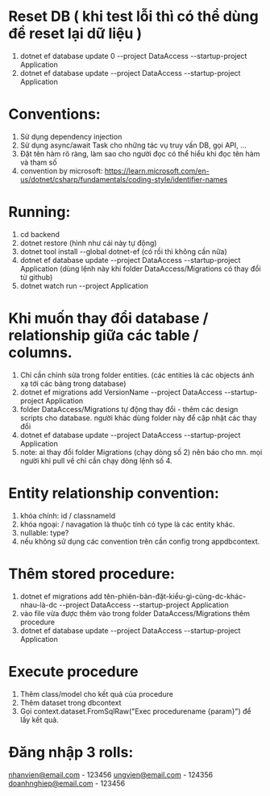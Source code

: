 # Reset DB ( khi test lỗi thì có thể dùng để reset lại dữ liệu )
1. dotnet ef database update 0 --project DataAccess --startup-project Application
2. dotnet ef database update --project DataAccess --startup-project Application

# Conventions:
1. Sử dụng dependency injection
2. Sử dụng async/await Task cho những tác vụ truy vấn DB, gọi API, ...
3. Đặt tên hàm rõ ràng, làm sao cho người đọc có thể hiểu khi đọc tên hàm và tham số
4. convention by microsoft: https://learn.microsoft.com/en-us/dotnet/csharp/fundamentals/coding-style/identifier-names

# Running:
1. cd backend
2. dotnet restore (hình như cái này tự động)
3. dotnet tool install --global dotnet-ef (có rồi thì không cần nữa)
4. dotnet ef database update --project DataAccess --startup-project Application (dùng lệnh này khi folder DataAccess/Migrations có thay đổi từ github)
5. dotnet watch run --project Application

# Khi muốn thay đổi database / relationship giữa các table / columns.
1. Chỉ cần chỉnh sửa trong folder entities. (các entities là các objects ánh xạ tới các bảng trong database)
2. dotnet ef migrations add VersionName --project DataAccess --startup-project Application
3. folder DataAccess/Migrations tự động thay đổi - thêm các design scripts cho database. người khác dùng folder này để cập nhật các thay đổi
4. dotnet ef database update --project DataAccess --startup-project Application
5. note: ai thay đổi folder Migrations (chạy dòng số 2) nên báo cho mn. mọi người khi pull về chỉ cần chạy dòng lệnh số 4.



# Entity relationship convention:
1. khóa chính: id / classnameId
2. khóa ngoại: <navigation property><navigationtype primarykey> / <referenced entity class name><referenced entity class primary key>
    navagation là thuộc tính có type là các entity khác.
3. nullable: type?
4. nếu không sử dụng các convention trên cần config trong appdbcontext.

# Thêm stored procedure:
1. dotnet ef migrations add tên-phiên-bản-đặt-kiểu-gì-cũng-dc-khác-nhau-là-dc --project DataAccess --startup-project Application
2. vào file vừa được thêm vào trong folder DataAccess/Migrations thêm procedure
3. dotnet ef database update --project DataAccess --startup-project Application

# Execute procedure
1. Thêm class/model cho kết quả của procedure
2. Thêm dataset trong dbcontext
3. Gọi context.dataset.FromSqlRaw("Exec procedurename {param}") để lấy kết quả.

# Đăng nhập 3 rolls:
nhanvien@email.com - 123456
ungvien@email.com - 124356
doanhnghiep@email.com - 123456
